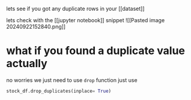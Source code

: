lets see if you got any duplicate rows in your [[dataset]]

lets check with the [[jupyter notebook]] snippet 
![[Pasted image 20240922152840.png]]
 
# what if you found a duplicate value actually

no worries we just need to use `drop` function just use

```python
stock_df.drop_duplicates(inplace= True)
```
